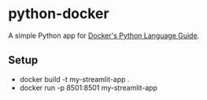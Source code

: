 # python-docker

A simple Python app for [Docker's Python Language Guide](https://docs.docker.com/language/python).

## Setup
- docker build -t my-streamlit-app .
- docker run -p 8501:8501 my-streamlit-app